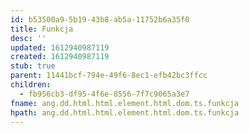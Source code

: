 ```yaml
---
id: b53500a9-5b19-43b8-ab5a-11752b6a35f0
title: Funkcja
desc: ''
updated: 1612940987119
created: 1612940987119
stub: true
parent: 11441bcf-794e-49f6-8ec1-efb42bc3ffcc
children:
  - fb956cb3-df95-4f6e-8556-7f7c9065a3e7
fname: ang.dd.html.html.element.html.dom.ts.funkcja
hpath: ang.dd.html.html.element.html.dom.ts.funkcja
---
```



